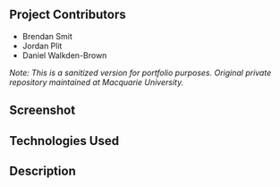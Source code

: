 ## Project Contributors
- Brendan Smit
- Jordan Plit
- Daniel Walkden-Brown

*Note: This is a sanitized version for portfolio purposes. Original private repository maintained at Macquarie University.*
## Screenshot


## Technologies Used

## Description
